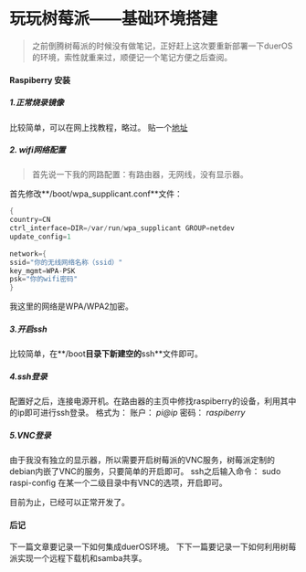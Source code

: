 # 玩玩树莓派——基础环境搭建 

> 之前倒腾树莓派的时候没有做笔记，正好赶上这次要重新部署一下duerOS的环境，索性就重来过，顺便记一个笔记方便之后查阅。

#### Raspiberry 安装

##### 1.正常烧录镜像
比较简单，可以在网上找教程，略过。
贴一个[地址](https://sspai.com/post/37356)
##### 2. wifi网络配置
> 首先说一下我的网路配置：有路由器，无网线，没有显示器。

首先修改**/boot/wpa_supplicant.conf**文件：
```c
{
country=CN
ctrl_interface=DIR=/var/run/wpa_supplicant GROUP=netdev
update_config=1
 
network={
ssid="你的无线网络名称（ssid）"
key_mgmt=WPA-PSK
psk="你的wifi密码"
}
```

我这里的网络是WPA/WPA2加密。


##### 3.开启ssh
比较简单，在**/boot**目录下新建空的**ssh**文件即可。

##### 4.ssh登录
配置好之后，连接电源开机。在路由器的主页中修找raspiberry的设备，利用其中的ip即可进行ssh登录。
格式为：
账户： *pi@ip*
密码： *raspiberry*

##### 5.VNC登录
由于我没有独立的显示器，所以需要开启树莓派的VNC服务，树莓派定制的debian内嵌了VNC的服务，只要简单的开启即可。
ssh之后输入命令：
sudo raspi-config
在某一个二级目录中有VNC的选项，开启即可。

目前为止，已经可以正常开发了。

#### 后记
下一篇文章要记录一下如何集成duerOS环境。
下下一篇要记录一下如何利用树莓派实现一个远程下载机和samba共享。
